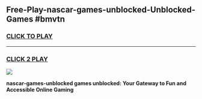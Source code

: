 
## Free-Play-nascar-games-unblocked-Unblocked-Games #bmvtn
<h3>
<a href="https://news.freeplayer.one?title=nascar-games-unblocked&ref=8M">CLICK TO PLAY</a></h3>
<hr>

<h3>
<a href="https://news.freeplayer.one?title=nascar-games-unblocked&ref=8M">CLICK 2 PLAY</a>
  
</h3>

<a href="https://news.freeplayer.one?title=nascar-games-unblocked&ref=8M"><img src="https://clearcache.store/games.png"></a>


**nascar-games-unblocked games unblocked: Your Gateway to Fun and Accessible Online Gaming**
